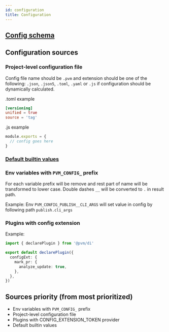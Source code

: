 ```yaml
---
id: configuration
title: Configuration
---
```


## [Config schema](api/interfaces/pvm_pvm.Config.md)


## Configuration sources
### Project-level configuration file
Config file name should be `.pvm` and extension should be one of the following: `.json`, `.json5`, `.toml`, `.yaml` or `.js` if configuration
should be dynamically calculated.

.toml example
```toml
[versioning]
unified = true
source = 'tag'
```

.js example
```js
module.exports = {  
  // config goes here
}
```

### [Default builtin values](config/config-defaults.md)

### Env variables with `PVM_CONFIG_` prefix
For each variable prefix will be remove and rest part of name will be transformed to lower case. Double dashes `__` will be converted to `.` in result path.

Example:
Env `PVM_CONFIG_PUBLISH__CLI_ARGS` will set value in config by following path `publish.cli_args`

### Plugins with config extension

Example:
```typescript
import { declarePlugin } from '@pvm/di'

export default declarePlugin({
  configExt: {
    mark_pr: {
      analyze_update: true,
    },
  },
})

```

## Sources priority (from most prioritized)
* Env variables with `PVM_CONFIG_` prefix
* Project-level configuration file
* Plugins with CONFIG_EXTENSION_TOKEN provider
* Default builtin values
